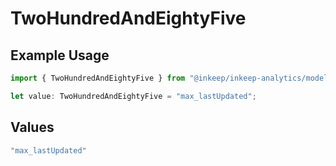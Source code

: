 # TwoHundredAndEightyFive

## Example Usage

```typescript
import { TwoHundredAndEightyFive } from "@inkeep/inkeep-analytics/models/operations";

let value: TwoHundredAndEightyFive = "max_lastUpdated";
```

## Values

```typescript
"max_lastUpdated"
```